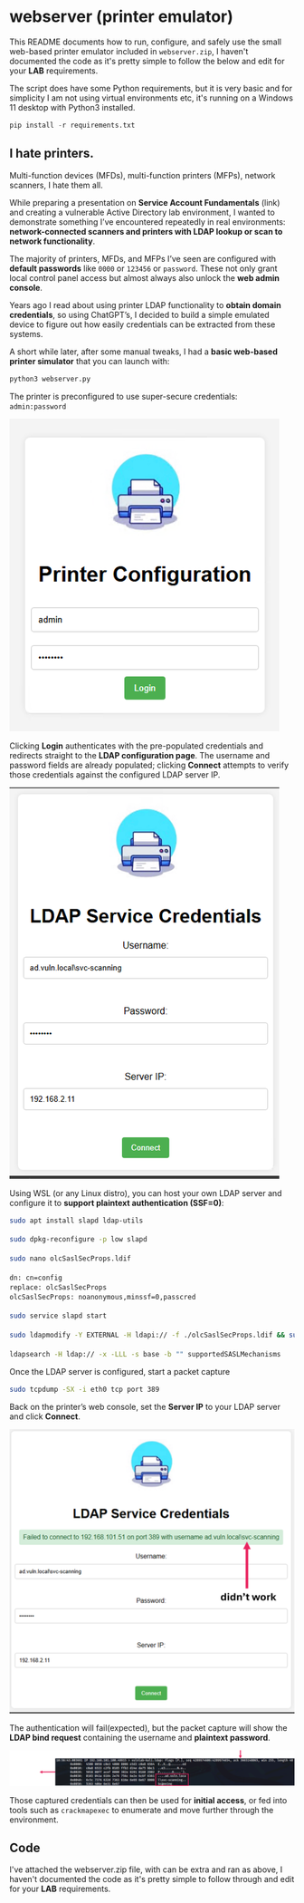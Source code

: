# webserver (printer emulator)

This README documents how to run, configure, and safely use the small web-based printer emulator included in `webserver.zip`, I haven't documented the code as it's pretty simple to follow the below and edit for your **LAB** requirements.

The script does have some Python requirements, but it is very basic and for simplicity I am not using virtual environments etc, it's running on a Windows 11 desktop with Python3 installed.

```Python
pip install -r requirements.txt
```
## I hate printers.  

Multi-function devices (MFDs), multi-function printers (MFPs), network scanners, I hate them all.

While preparing a presentation on **Service Account Fundamentals** (link) and creating a vulnerable Active Directory lab environment, I wanted to demonstrate something I’ve encountered repeatedly in real environments: **network-connected scanners and printers with LDAP lookup or scan to network functionality**.

The majority of printers, MFDs, and MFPs I’ve seen are configured with **default passwords** like `0000` or `123456` or `password`. These not only grant local control panel access but almost always also unlock the **web admin console**.

Years ago I read about using printer LDAP functionality to **obtain domain credentials**, so using ChatGPT’s, I decided to build a simple emulated device to figure out how easily credentials can be extracted from these systems.

A short while later, after some manual tweaks, I had a **basic web-based printer simulator** that you can launch with:

```Python
python3 webserver.py
```

The printer is preconfigured to use super-secure credentials:  `admin:password`

![](/images/printer01.png)

Clicking **Login** authenticates with the pre-populated credentials and redirects straight to the **LDAP configuration page**. The username and password fields are already populated; clicking **Connect** attempts to verify those credentials against the configured LDAP server IP.

![](/images/printer02.png)

Using WSL (or any Linux distro), you can host your own LDAP server and configure it to **support plaintext authentication (SSF=0)**:

```Bash
sudo apt install slapd ldap-utils

sudo dpkg-reconfigure -p low slapd

sudo nano olcSaslSecProps.ldif 

dn: cn=config
replace: olcSaslSecProps
olcSaslSecProps: noanonymous,minssf=0,passcred

sudo service slapd start    

sudo ldapmodify -Y EXTERNAL -H ldapi:// -f ./olcSaslSecProps.ldif && sudo service slapd restart

ldapsearch -H ldap:// -x -LLL -s base -b "" supportedSASLMechanisms

```

Once the LDAP server is configured, start a packet capture

```Bash
sudo tcpdump -SX -i eth0 tcp port 389
```

Back on the printer’s web console, set the **Server IP** to your LDAP server and click **Connect**.  

![](/images/printer03.png)

The authentication will fail(expected), but the packet capture will show the **LDAP bind request** containing the username and **plaintext password**.

![](/images/printer04.png)

Those captured credentials can then be used for **initial access**, or fed into tools such as `crackmapexec` to enumerate and move further through the environment.

## Code 

I've attached the webserver.zip file, with can be extra and ran as above, I haven't documented the code as it's pretty simple to follow through and edit for your **LAB** requirements.
